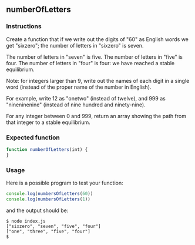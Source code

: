 ## numberOfLetters

### Instructions

Create a function that if we write out the digits of "60" as English words we get "sixzero"; the number of letters in "sixzero" is seven.

The number of letters in "seven" is five. The number of letters in "five" is four. The number of letters in "four" is four: we have reached a stable equilibrium.

Note: for integers larger than 9, write out the names of each digit in a single word (instead of the proper name of the number in English). 

For example, write 12 as "onetwo" (instead of twelve), and 999 as "nineninenine" (instead of nine hundred and ninety-nine).

For any integer between 0 and 999, return an array showing the path from that integer to a stable equilibrium.

### Expected function

```js
function numberOfLetters(int) {
}
```

### Usage

Here is a possible program to test your function:

```js
console.log(numbersOfLetters(60))
console.log(numbersOfLetters(1))
```

and the output should be:

```console
$ node index.js
["sixzero", "seven", "five", "four"]
["one", "three", "five", "four"]
$
```



